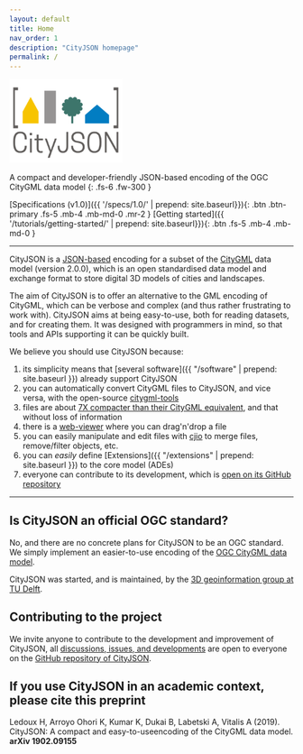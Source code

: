 ```yaml
---
layout: default
title: Home
nav_order: 1
description: "CityJSON homepage"
permalink: /
---
```


<img src="/assets/images/cityjson_logo.svg" width="200">

A compact and developer-friendly JSON-based encoding of the OGC CityGML data model
{: .fs-6 .fw-300 }

[Specifications (v1.0)]({{ '/specs/1.0/' | prepend: site.baseurl}}){: .btn .btn-primary .fs-5 .mb-4 .mb-md-0 .mr-2 } [Getting started]({{ '/tutorials/getting-started/' | prepend: site.baseurl}}){: .btn .fs-5 .mb-4 .mb-md-0 }

---

CityJSON is a [JSON-based](http://json.org) encoding for a subset of the [CityGML](https://www.citygml.org>) data model (version 2.0.0), which is an open standardised data model and exchange format to store digital 3D models of cities and landscapes. 

The aim of CityJSON is to offer an alternative to the GML encoding of CityGML, which can be verbose and complex (and thus rather frustrating to work with). 
CityJSON aims at being easy-to-use, both for reading datasets, and for creating them.
It was designed with programmers in mind, so that tools and APIs supporting it can be quickly built.

We believe you should use CityJSON because: 

  1. its simplicity means that [several software]({{ "/software" | prepend: site.baseurl }}) already support CityJSON
  2. you can automatically convert CityGML files to CityJSON, and vice versa, with the open-source [citygml-tools](https://github.com/citygml4j/citygml-tools)
  3. files are about [7X compacter than their CityGML equivalent](https://github.com/tudelft3d/cityjson/wiki/Compression-factor-for-a-few-open-CityGML-datasets), and that without loss of information
  4. there is a [web-viewer](https://tudelft3d.github.io/CityJSON-viewer) where you can drag'n'drop a file
  5. you can easily manipulate and edit files with [cjio](https://github.com/tudelft3d/cjio) to merge files, remove/filter objects, etc.
  6. you can *easily* define [Extensions]({{ "/extensions" | prepend: site.baseurl }}) to the core model (ADEs) 
  7. everyone can contribute to its development, which is [open on its GitHub repository](https://github.com/tudelft3d/cityjson)


---

## Is CityJSON an official OGC standard?

No, and there are no concrete plans for CityJSON to be an OGC standard.
We simply implement an easier-to-use encoding of the [OGC CityGML data model](http://www.opengeospatial.org/standards/citygml).

CityJSON was started, and is maintained, by the [3D geoinformation group at TU Delft](https://3d.bk.tudelft.nl).



## Contributing to the project 

We invite anyone to contribute to the development and improvement of CityJSON, all [discussions, issues, and developments](https://github.com/tudelft3d/cityjson/issues) are open to everyone on the [GitHub repository of CityJSON](https://github.com/tudelft3d/cityjson).


## If you use CityJSON in an academic context, please cite this preprint

Ledoux H, Arroyo Ohori K, Kumar K, Dukai B, Labetski A, Vitalis A (2019). CityJSON: A compact and easy-to-useencoding of the CityGML data model. **arXiv 1902.09155** [<i class="fas fa-file-pdf"></i>](https://arxiv.org/pdf/1902.09155.pdf)



